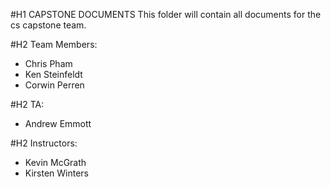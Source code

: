 #H1 CAPSTONE DOCUMENTS
This folder will contain all documents for the cs capstone team.

#H2 Team Members:
* Chris Pham
* Ken Steinfeldt
* Corwin Perren

#H2 TA:
* Andrew Emmott

#H2 Instructors:
* Kevin McGrath
* Kirsten Winters
